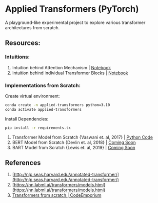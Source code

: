# Applied Transformers (PyTorch)
A playground-like experimental project to explore various transformer architectures from scratch.



## Resources:
### Intuitions:
1. Intuition behind Attention Mechanism | [Notebook](https://github.com/shahrukhx01/applied-transformers/blob/main/intuitions/0.%20Transformers%20%3E%20Understanding%20Self-Attention%20and%20Cross-Attention.ipynb)
2. Intuition behind individual Transformer Blocks | [Notebook](https://github.com/shahrukhx01/applied-transformers/blob/main/intuitions/1.%20Transformers%20%3E%20Transformer%20from%20scratch%20(Annotated%20Transformer).ipynb)

### Implementations from Scratch:
Create virtual environment:
```bash
conda create -n applied-transformers python=3.10
conda activate applied-transformers
```

Install Dependencies:
```bash
pip install -r requirements.tx
```

1. Transformer Model from Scratch {Vaswani et. al, 2017} | [Python Code](https://github.com/shahrukhx01/applied-transformers/tree/main/transformer_architectures/vanilla) 
2. BERT Model from Scratch {Devlin et. al, 2018} | [Coming Soon]() 
3. BART Model from Scratch {Lewis et. al, 2019} | [Coming Soon]()<br/>

## References

1. [http://nlp.seas.harvard.edu/annotated-transformer/](http://nlp.seas.harvard.edu/annotated-transformer/)
2. [https://nn.labml.ai/transformers/models.html](https://nn.labml.ai/transformers/models.html)
3. [Transformers from scratch | CodeEmporium](https://www.youtube.com/playlist?list=PLTl9hO2Oobd97qfWC40gOSU8C0iu0m2l4)
